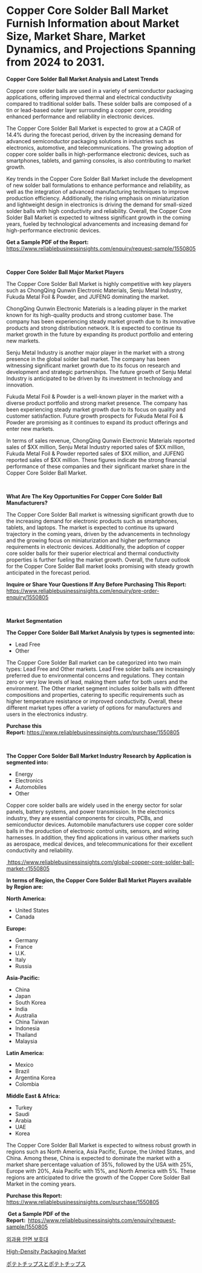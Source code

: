 <p><h1>Copper Core Solder Ball Market Furnish Information about Market Size, Market Share, Market Dynamics, and Projections Spanning from 2024 to 2031.</h1></p><p><strong>Copper Core Solder Ball Market Analysis and Latest Trends</strong></p>
<p><p>Copper core solder balls are used in a variety of semiconductor packaging applications, offering improved thermal and electrical conductivity compared to traditional solder balls. These solder balls are composed of a tin or lead-based outer layer surrounding a copper core, providing enhanced performance and reliability in electronic devices.</p><p>The Copper Core Solder Ball Market is expected to grow at a CAGR of 14.4% during the forecast period, driven by the increasing demand for advanced semiconductor packaging solutions in industries such as electronics, automotive, and telecommunications. The growing adoption of copper core solder balls in high-performance electronic devices, such as smartphones, tablets, and gaming consoles, is also contributing to market growth.</p><p>Key trends in the Copper Core Solder Ball Market include the development of new solder ball formulations to enhance performance and reliability, as well as the integration of advanced manufacturing techniques to improve production efficiency. Additionally, the rising emphasis on miniaturization and lightweight design in electronics is driving the demand for small-sized solder balls with high conductivity and reliability. Overall, the Copper Core Solder Ball Market is expected to witness significant growth in the coming years, fueled by technological advancements and increasing demand for high-performance electronic devices.</p></p>
<p><strong>Get a Sample PDF of the Report:&nbsp;</strong> <a href="https://www.reliablebusinessinsights.com/enquiry/request-sample/1550805">https://www.reliablebusinessinsights.com/enquiry/request-sample/1550805</a></p>
<p>&nbsp;</p>
<p><strong>Copper Core Solder Ball Major Market Players</strong></p>
<p><p>The Copper Core Solder Ball Market is highly competitive with key players such as ChongQing Qunwin Electronic Materials, Senju Metal Industry, Fukuda Metal Foil & Powder, and JUFENG dominating the market. </p><p>ChongQing Qunwin Electronic Materials is a leading player in the market known for its high-quality products and strong customer base. The company has been experiencing steady market growth due to its innovative products and strong distribution network. It is expected to continue its market growth in the future by expanding its product portfolio and entering new markets.</p><p>Senju Metal Industry is another major player in the market with a strong presence in the global solder ball market. The company has been witnessing significant market growth due to its focus on research and development and strategic partnerships. The future growth of Senju Metal Industry is anticipated to be driven by its investment in technology and innovation.</p><p>Fukuda Metal Foil & Powder is a well-known player in the market with a diverse product portfolio and strong market presence. The company has been experiencing steady market growth due to its focus on quality and customer satisfaction. Future growth prospects for Fukuda Metal Foil & Powder are promising as it continues to expand its product offerings and enter new markets.</p><p>In terms of sales revenue, ChongQing Qunwin Electronic Materials reported sales of $XX million, Senju Metal Industry reported sales of $XX million, Fukuda Metal Foil & Powder reported sales of $XX million, and JUFENG reported sales of $XX million. These figures indicate the strong financial performance of these companies and their significant market share in the Copper Core Solder Ball Market.</p></p>
<p>&nbsp;</p>
<p><strong>What Are The Key Opportunities For Copper Core Solder Ball Manufacturers?</strong></p>
<p><p>The Copper Core Solder Ball market is witnessing significant growth due to the increasing demand for electronic products such as smartphones, tablets, and laptops. The market is expected to continue its upward trajectory in the coming years, driven by the advancements in technology and the growing focus on miniaturization and higher performance requirements in electronic devices. Additionally, the adoption of copper core solder balls for their superior electrical and thermal conductivity properties is further fueling the market growth. Overall, the future outlook for the Copper Core Solder Ball market looks promising with steady growth anticipated in the forecast period.</p></p>
<p><strong>Inquire or Share Your Questions If Any Before Purchasing This Report:</strong> <a href="https://www.reliablebusinessinsights.com/enquiry/pre-order-enquiry/1550805">https://www.reliablebusinessinsights.com/enquiry/pre-order-enquiry/1550805</a></p>
<p>&nbsp;</p>
<p><strong>Market Segmentation</strong></p>
<p><strong>The Copper Core Solder Ball Market Analysis by types is segmented into:</strong></p>
<p><ul><li>Lead Free</li><li>Other</li></ul></p>
<p><p>The Copper Core Solder Ball market can be categorized into two main types: Lead Free and Other markets. Lead Free solder balls are increasingly preferred due to environmental concerns and regulations. They contain zero or very low levels of lead, making them safer for both users and the environment. The Other market segment includes solder balls with different compositions and properties, catering to specific requirements such as higher temperature resistance or improved conductivity. Overall, these different market types offer a variety of options for manufacturers and users in the electronics industry.</p></p>
<p><strong>Purchase this Report:&nbsp;</strong><a href="https://www.reliablebusinessinsights.com/purchase/1550805">https://www.reliablebusinessinsights.com/purchase/1550805</a></p>
<p>&nbsp;</p>
<p><strong>The Copper Core Solder Ball Market Industry Research by Application is segmented into:</strong></p>
<p><ul><li>Energy</li><li>Electronics</li><li>Automobiles</li><li>Other</li></ul></p>
<p><p>Copper core solder balls are widely used in the energy sector for solar panels, battery systems, and power transmission. In the electronics industry, they are essential components for circuits, PCBs, and semiconductor devices. Automobile manufacturers use copper core solder balls in the production of electronic control units, sensors, and wiring harnesses. In addition, they find applications in various other markets such as aerospace, medical devices, and telecommunications for their excellent conductivity and reliability.</p></p>
<p><a href="https://www.reliablebusinessinsights.com/global-copper-core-solder-ball-market-r1550805">&nbsp;https://www.reliablebusinessinsights.com/global-copper-core-solder-ball-market-r1550805</a></p>
<p><strong>In terms of Region, the Copper Core Solder Ball Market Players available by Region are:</strong></p>
<p>
    <p> <strong> North America: </strong>
        <ul>
            <li>United States</li>
            <li>Canada</li>
        </ul>
        </p> 
    <p> <strong> Europe: </strong>
        <ul>
            <li>Germany</li>
            <li>France</li>
            <li>U.K.</li>
            <li>Italy</li>
            <li>Russia</li>
        </ul>
        </p> 
    <p> <strong> Asia-Pacific: </strong>
        <ul>
            <li>China</li>
            <li>Japan</li>
            <li>South Korea</li>
            <li>India</li>
            <li>Australia</li>
            <li>China Taiwan</li>
            <li>Indonesia</li>
            <li>Thailand</li>
            <li>Malaysia</li>
        </ul>
        </p> 
    <p> <strong> Latin America: </strong>
        <ul>
            <li>Mexico</li>
            <li>Brazil</li>
            <li>Argentina Korea</li>
            <li>Colombia</li>
        </ul>
        </p> 
    <p> <strong> Middle East & Africa: </strong>
        <ul>
            <li>Turkey</li>
            <li>Saudi</li>
            <li>Arabia</li>
            <li>UAE</li>
            <li>Korea</li>
        </ul>
    </p>
    </p>
<p><p>The Copper Core Solder Ball Market is expected to witness robust growth in regions such as North America, Asia Pacific, Europe, the United States, and China. Among these, China is expected to dominate the market with a market share percentage valuation of 35%, followed by the USA with 25%, Europe with 20%, Asia Pacific with 15%, and North America with 5%. These regions are anticipated to drive the growth of the Copper Core Solder Ball Market in the coming years.</p></p>
<p><strong>Purchase this Report: </strong><a href="https://www.reliablebusinessinsights.com/purchase/1550805">https://www.reliablebusinessinsights.com/purchase/1550805</a></p>
<p>&nbsp;<strong>Get a Sample PDF of the Report:&nbsp;&nbsp;</strong><a href="https://www.reliablebusinessinsights.com/enquiry/request-sample/1550805">https://www.reliablebusinessinsights.com/enquiry/request-sample/1550805</a></p>
<p><strong></strong></p>
<p><p><a href="https://github.com/airdroplover110/Market-Research-Report-List-1/blob/main/75471334817.md">외과용 안면 보호대</a></p><p><a href="https://issuu.com/reportprime-2/docs/high-density-packaging-market-size-2030.pptx">High-Density Packaging Market</a></p><p><a href="https://github.com/oafhukehf4709715/Market-Research-Report-List-3/blob/main/31057721087.md">ポテトチップスとポテトチップス</a></p></p>